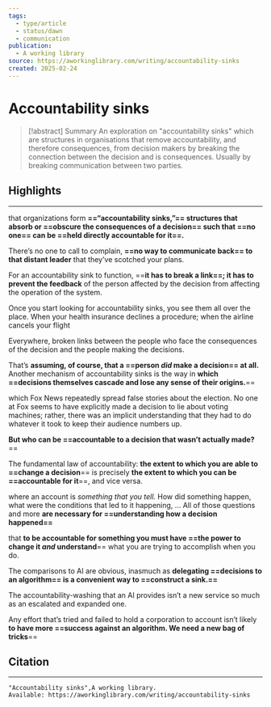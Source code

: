 ```yaml
---
tags:
  - type/article
  - status/dawn
  - communication
publication:
  - A working library
source: https://aworkinglibrary.com/writing/accountability-sinks
created: 2025-02-24
---
```

# Accountability sinks

> [!abstract] Summary
> An exploration on "accountability sinks" which are structures in organisations that remove accountability, and therefore consequences, from decision makers by breaking the connection between the decision and is consequences. Usually by breaking communication between two parties.
## Highlights
---
that organizations form **==“accountability sinks,”== structures that absorb or ==obscure the consequences of a decision== such that ==no one== can be ==held directly accountable for it==.**

There’s no one to call to complain, **==no way to communicate back== to that distant leader** that they’ve scotched your plans.

For an accountability sink to function, ==**it has to break a link==; it has to prevent the feedback** of the person affected by the decision from affecting the operation of the system.

Once you start looking for accountability sinks, you see them all over the place. When your health insurance declines a procedure; when the airline cancels your flight

Everywhere, broken links between the people who face the consequences of the decision and the people making the decisions.

That’s **assuming, of course, that a ==person _did_ make a decision== at all.** Another mechanism of accountability sinks is the way in **which ==decisions themselves cascade and lose any sense of their origins.**==

which Fox News repeatedly spread false stories about the election. No one at Fox seems to have explicitly made a decision to lie about voting machines; rather, there was an implicit understanding that they had to do whatever it took to keep their audience numbers up.

**But who can be ==accountable to a decision that wasn’t actually made?**==

The fundamental law of accountability: **the extent to which you are able to ==change a decision**== is precisely **the extent to which you can be ==accountable for it**==, and vice versa.

where an account is _something that you tell._ How did something happen, what were the conditions that led to it happening, … All of those questions and more **are necessary for ==understanding how a decision happened==**

that **to be accountable for something you must have ==the power to change it _and_ understand**== what you are trying to accomplish when you do.

The comparisons to AI are obvious, inasmuch as **delegating ==decisions to an algorithm== is a convenient way to ==construct a sink.==**

The accountability-washing that an AI provides isn’t a new service so much as an escalated and expanded one.

Any effort that’s tried and failed to hold a corporation to account isn’t likely **to have more ==success against an algorithm. We need a new bag of tricks**==
## Citation
---
```
"Accountability sinks",A working library.
Available: https://aworkinglibrary.com/writing/accountability-sinks
```
